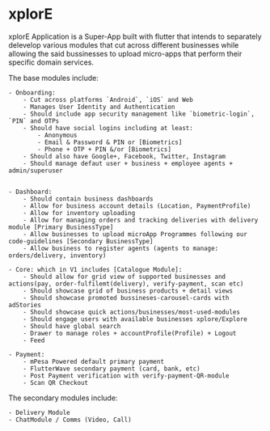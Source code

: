 # xplorE

xplorE Application is a Super-App built with flutter that intends to separately delevelop various modules that cut across different businesses while allowing the said bussinesses to upload micro-apps that perform their specific domain services.

The base modules include:

    - Onboarding: 
        - Cut across platforms `Android`, `iOS` and Web
        - Manages User Identity and Authentication
        - Should include app security management like `biometric-login`, `PIN` and OTPs
        - Should have social logins including at least: 
            - Anonymous
            - Email & Password & PIN or [Biometrics]
            - Phone + OTP + PIN &/or [Biometrics]
        - Should also have Google+, Facebook, Twitter, Instagram
        - Should manage defaut user + business + employee agents + admin/superuser


    - Dashboard:
        - Should contain business dashboards
        - Allow for business account details (Location, PaymentProfile)
        - Allow for inventory uploading
        - Allow for managing orders and tracking deliveries with delivery module [Primary BusinessType]
        - Allow businesses to upload microApp Programmes following our code-guidelines [Secondary BusinessType]
        - Allow business to register agents (agents to manage: orders/delivery, inventory)

    - Core: which in V1 includes [Catalogue Module]:
        - Should allow for grid view of supported businesses and actions(pay, order-fulfilemt(delivery), verify-payment, scan etc)
        - Should showcase grid of business products + detail views
        - Should showcase promoted bussineses-carousel-cards with adStories
        - Should showcase quick actions/businesses/most-used-modules
        - Should engage users with available businesses xplore/Explore
        - Should have global search
        - Drawer to manage roles + accountProfile(Profile) + Logout
        - Feed

    - Payment:
        - mPesa Powered default primary payment 
        - FlutterWave secondary payment (card, bank, etc)
        - Post Payment verification with verify-payment-QR-module
        - Scan QR Checkout

The secondary modules include:

    - Delivery Module
    - ChatModule / Comms (Video, Call)
